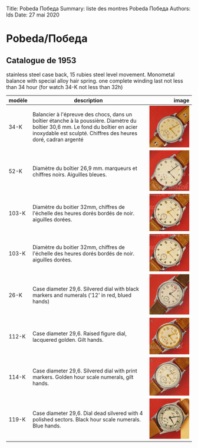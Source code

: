 Title:   Pobeda Победа
Summary: liste des montres Pobeda Победа
Authors: lds
Date:    27 mai 2020

# Pobeda/Победа

## Catalogue de 1953

stainless steel case back, 15 rubies steel level movement. Monometal balance with special alloy hair spring. one complete winding last not less than 34 hour (for watch 34-K not less than 32h)

| modèle        | description           | image  |
| ------------- |-------------| -----:|
| 34-K       | Balancier à l'épreuve des chocs, dans un boîtier étanche à la poussière. Diamètre du boîtier 30,6 mm. Le fond du boîtier en acier inoxydable est sculpté. Chiffres des heures doré, cadran argenté  |![34-K](images/pobeda/34-K.png "34-K") |
| 52-K       | Diamètre du boîtier 26,9 mm. marqueurs et chiffres noirs. Aiguilles bleues. |![34-K](images/pobeda/52-K.png "34-K") |
| 103-K       | Diamètre du boitier 32mm, chiffres de l'échelle des heures dorés bordés de noir. aiguilles dorées.|![103-K](images/pobeda/103-K.png "103-K") |
| 103-K       | Diamètre du boitier 32mm, chiffres de l'échelle des heures dorés bordés de noir. aiguilles dorées.|![103-K](images/pobeda/103-K.png "103-K") |
| 26-K       | Case diameter 29,6. Silvered dial with black markers and numerals ('12' in red, blued hands)|![26-K](images/pobeda/26-K.png "26-K") |
| 112-K       | Case diameter 29,6. Raised figure dial, lacquered golden. Gilt hands.|![112-K](images/pobeda/112-K.png "112-K") |
| 114-K       | Case diameter 29,6. Silvered dial with print markers. Golden hour scale numerals, gilt hands.|![114-K](images/pobeda/114-K.png "114-K") |
| 119-K       | Case diameter 29,6. Dial dead silvered with 4 polished sectors. Black hour scale numerals. Blue hands.|![119-K](images/pobeda/119-K.png "119-K") |

